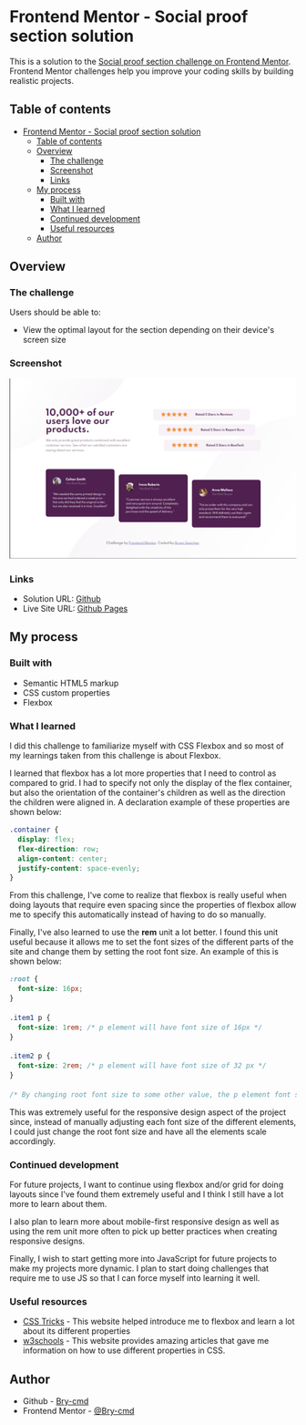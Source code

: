 # Frontend Mentor - Social proof section solution

This is a solution to the [Social proof section challenge on Frontend Mentor](https://www.frontendmentor.io/challenges/social-proof-section-6e0qTv_bA). Frontend Mentor challenges help you improve your coding skills by building realistic projects. 

## Table of contents

- [Frontend Mentor - Social proof section solution](#frontend-mentor---social-proof-section-solution)
  - [Table of contents](#table-of-contents)
  - [Overview](#overview)
    - [The challenge](#the-challenge)
    - [Screenshot](#screenshot)
    - [Links](#links)
  - [My process](#my-process)
    - [Built with](#built-with)
    - [What I learned](#what-i-learned)
    - [Continued development](#continued-development)
    - [Useful resources](#useful-resources)
  - [Author](#author)

## Overview

### The challenge

Users should be able to:

- View the optimal layout for the section depending on their device's screen size

### Screenshot

![](./Screenshot.png)

### Links

- Solution URL: [Github](https://github.com/Bry-cmd/social-proof-section-master)
- Live Site URL: [Github Pages](https://bry-cmd.github.io/social-proof-section-master/)

## My process

### Built with

- Semantic HTML5 markup
- CSS custom properties
- Flexbox

### What I learned

I did this challenge to familiarize myself with CSS Flexbox and so most of my learnings taken from this challenge is about Flexbox.

I learned that flexbox has a lot more properties that I need to control as compared to grid. I had to specify not only the display of the flex container, but also the orientation of the container's children as well as the direction the children were aligned in. A declaration example of these properties are shown below:

```css
.container {
  display: flex;
  flex-direction: row;
  align-content: center;
  justify-content: space-evenly;
}
```

From this challenge, I've come to realize that flexbox is really useful when doing layouts that require even spacing since the properties of flexbox allow me to specify this automatically instead of having to do so manually.

Finally, I've also learned to use the <b>rem</b> unit a lot better. I found this unit useful because it allows me to set the font sizes of the different parts of the site and change them by setting the root font size. An example of this is shown below:

```css
:root {
  font-size: 16px;
}

.item1 p {
  font-size: 1rem; /* p element will have font size of 16px */
}

.item2 p {
  font-size: 2rem; /* p element will have font size of 32 px */
}

/* By changing root font size to some other value, the p element font sizes will scale accordingly */
```

This was extremely useful for the responsive design aspect of the project since, instead of manually adjusting each font size of the different elements, I could just change the root font size and have all the elements scale accordingly.

### Continued development

For future projects, I want to continue using flexbox and/or grid for doing layouts since I've found them extremely useful and I think I still have a lot more to learn about them. 

I also plan to learn more about mobile-first responsive design as well as using the rem unit more often to pick up better practices when creating responsive designs. 

Finally, I wish to start getting more into JavaScript for future projects to make my projects more dynamic. I plan to start doing challenges that require me to use JS so that I can force myself into learning it well.


### Useful resources

- [CSS Tricks](https://css-tricks.com/) - This website helped introduce me to flexbox and learn a lot about its different properties
- [w3schools](https://www.w3schools.com/) - This website provides amazing articles that gave me information on how to use different properties in CSS.

## Author

- Github - [Bry-cmd](https://github.com/Bry-cmd)
- Frontend Mentor - [@Bry-cmd](https://www.frontendmentor.io/profile/Bry-cmd)